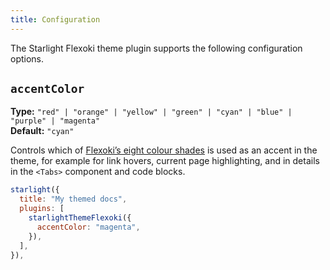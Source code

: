 ```yaml
---
title: Configuration
---
```


The Starlight Flexoki theme plugin supports the following configuration options.

## `accentColor`

**Type:** `"red" | "orange" | "yellow" | "green" | "cyan" | "blue" | "purple" | "magenta"`  
**Default:** `"cyan"`

Controls which of [Flexoki’s eight colour shades](https://stephango.com/flexoki#palette) is used as an accent in the theme, for example for link hovers, current page highlighting, and in details in the `<Tabs>` component and code blocks.

```js {5}
starlight({
  title: "My themed docs",
  plugins: [
    starlightThemeFlexoki({
      accentColor: "magenta",
    }),
  ],
}),
```
